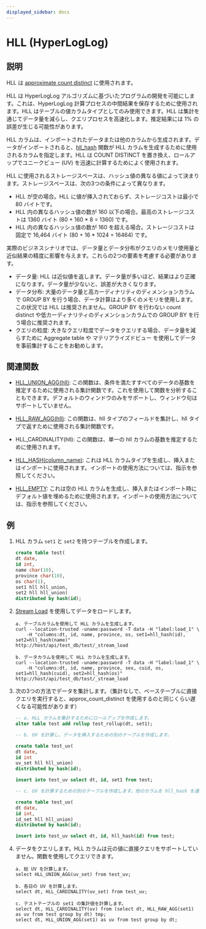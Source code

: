```yaml
---
displayed_sidebar: docs
---
```


# HLL (HyperLogLog)

## 説明

HLL は [approximate count distinct](../../../using_starrocks/distinct_values/Using_HLL.md) に使用されます。

HLL は HyperLogLog アルゴリズムに基づいたプログラムの開発を可能にします。これは、HyperLogLog 計算プロセスの中間結果を保存するために使用されます。HLL はテーブルの値カラムタイプとしてのみ使用できます。HLL は集計を通じてデータ量を減らし、クエリプロセスを高速化します。推定結果には 1% の誤差が生じる可能性があります。

HLL カラムは、インポートされたデータまたは他のカラムから生成されます。データがインポートされると、[hll_hash](../../sql-functions/scalar-functions/hll_hash.md) 関数が HLL カラムを生成するために使用されるカラムを指定します。HLL は COUNT DISTINCT を置き換え、ロールアップでユニークビュー (UV) を迅速に計算するためによく使用されます。

HLL に使用されるストレージスペースは、ハッシュ値の異なる値によって決まります。ストレージスペースは、次の3つの条件によって異なります。

- HLL が空の場合。HLL に値が挿入されておらず、ストレージコストは最小で 80 バイトです。
- HLL 内の異なるハッシュ値の数が 160 以下の場合。最高のストレージコストは 1360 バイト (80 + 160 * 8 = 1360) です。
- HLL 内の異なるハッシュ値の数が 160 を超える場合。ストレージコストは固定で 16,464 バイト (80 + 16 * 1024 = 16464) です。

実際のビジネスシナリオでは、データ量とデータ分布がクエリのメモリ使用量と近似結果の精度に影響を与えます。これらの2つの要素を考慮する必要があります。

- データ量: HLL は近似値を返します。データ量が多いほど、結果はより正確になります。データ量が少ないと、誤差が大きくなります。
- データ分布: 大量のデータ量と高カーディナリティのディメンションカラムで GROUP BY を行う場合、データ計算はより多くのメモリを使用します。この状況では HLL は推奨されません。GROUP BY を行わない count distinct や低カーディナリティのディメンションカラムでの GROUP BY を行う場合に推奨されます。
- クエリの粒度: 大きなクエリ粒度でデータをクエリする場合、データ量を減らすために Aggregate table や マテリアライズドビュー を使用してデータを事前集計することをお勧めします。

## 関連関数

- [HLL_UNION_AGG(hll)](../../sql-functions/aggregate-functions/hll_union_agg.md): この関数は、条件を満たすすべてのデータの基数を推定するために使用される集計関数です。これを使用して関数を分析することもできます。デフォルトのウィンドウのみをサポートし、ウィンドウ句はサポートしていません。

- [HLL_RAW_AGG(hll)](../../sql-functions/aggregate-functions/hll_raw_agg.md): この関数は、hll タイプのフィールドを集計し、hll タイプで返すために使用される集計関数です。

- HLL_CARDINALITY(hll): この関数は、単一の hll カラムの基数を推定するために使用されます。

- [HLL_HASH(column_name)](../../sql-functions/scalar-functions/hll_hash.md): これは HLL カラムタイプを生成し、挿入またはインポートに使用されます。インポートの使用方法については、指示を参照してください。

- [HLL_EMPTY](../../sql-functions/scalar-functions/hll_empty.md): これは空の HLL カラムを生成し、挿入またはインポート時にデフォルト値を埋めるために使用されます。インポートの使用方法については、指示を参照してください。

## 例

1. HLL カラム `set1` と `set2` を持つテーブルを作成します。

    ```sql
    create table test(
    dt date,
    id int,
    name char(10),
    province char(10),
    os char(1),
    set1 hll hll_union,
    set2 hll hll_union)
    distributed by hash(id);
    ```

2. [Stream Load](../../../loading/StreamLoad.md) を使用してデータをロードします。

    ```plain text
    a. テーブルカラムを使用して HLL カラムを生成します。
    curl --location-trusted -uname:password -T data -H "label:load_1" \
        -H "columns:dt, id, name, province, os, set1=hll_hash(id), set2=hll_hash(name)"
    http://host/api/test_db/test/_stream_load

    b. データカラムを使用して HLL カラムを生成します。
    curl --location-trusted -uname:password -T data -H "label:load_1" \
        -H "columns:dt, id, name, province, sex, cuid, os, set1=hll_hash(cuid), set2=hll_hash(os)"
    http://host/api/test_db/test/_stream_load
    ```

3. 次の3つの方法でデータを集計します。（集計なしで、ベーステーブルに直接クエリを実行すると、approx_count_distinct を使用するのと同じくらい遅くなる可能性があります）

    ```sql
    -- a. HLL カラムを集計するためにロールアップを作成します。
    alter table test add rollup test_rollup(dt, set1);

    -- b. UV を計算し、データを挿入するための別のテーブルを作成します。

    create table test_uv(
    dt date,
    id int
    uv_set hll hll_union)
    distributed by hash(id);

    insert into test_uv select dt, id, set1 from test;

    -- c. UV を計算するための別のテーブルを作成します。他のカラムを hll_hash を通じてテストし、データを挿入し、HLL カラムを生成します。

    create table test_uv(
    dt date,
    id int,
    id_set hll hll_union)
    distributed by hash(id);

    insert into test_uv select dt, id, hll_hash(id) from test;
    ```

4. データをクエリします。HLL カラムは元の値に直接クエリをサポートしていません。関数を使用してクエリできます。

    ```plain text
    a. 総 UV を計算します。
    select HLL_UNION_AGG(uv_set) from test_uv;

    b. 各日の UV を計算します。
    select dt, HLL_CARDINALITY(uv_set) from test_uv;

    c. テストテーブルの set1 の集計値を計算します。
    select dt, HLL_CARDINALITY(uv) from (select dt, HLL_RAW_AGG(set1) as uv from test group by dt) tmp;
    select dt, HLL_UNION_AGG(set1) as uv from test group by dt;
    ```